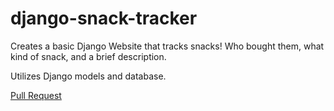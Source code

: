 # django-snack-tracker

Creates a basic Django Website that tracks snacks! Who bought them, what kind of snack, and a brief description.

Utilizes Django models and database.

[Pull Request](https://github.com/brannonstarnes/django-snack-tracker/pull/1)
